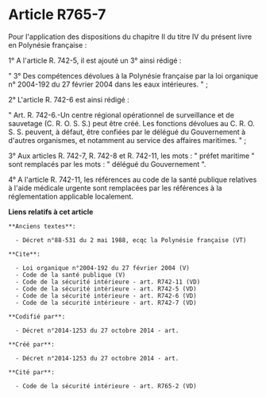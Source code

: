 # Article R765-7

Pour l'application des dispositions du chapitre II du titre IV du présent livre en Polynésie française : 

1° A l'article R. 742-5, il est ajouté un 3° ainsi rédigé : 

" 3° Des compétences dévolues à la Polynésie française par la loi organique n° 2004-192 du 27 février 2004 dans les eaux
intérieures. " ; 

2° L'article R. 742-6 est ainsi rédigé : 

" Art. R. 742-6.-Un centre régional opérationnel de surveillance et de sauvetage (C. R. O. S. S.) peut être créé. Les
fonctions dévolues au C. R. O. S. S. peuvent, à défaut, être confiées par le délégué du Gouvernement à d'autres organismes,
et notamment au service des affaires maritimes. " ; 

3° Aux articles R. 742-7, R. 742-8 et R. 742-11, les mots : " préfet maritime " sont remplacés par les mots : " délégué du
Gouvernement ". 

4° A l'article R. 742-11, les références au code de la santé publique relatives à l'aide médicale urgente sont remplacées par
les références à la réglementation applicable localement.

**Liens relatifs à cet article**

	**Anciens textes**:

	  - Décret n°88-531 du 2 mai 1988, ecqc la Polynésie française (VT)

	**Cite**:

	  - Loi organique n°2004-192 du 27 février 2004 (V)
	  - Code de la santé publique (V)
	  - Code de la sécurité intérieure - art. R742-11 (VD)
	  - Code de la sécurité intérieure - art. R742-5 (VD)
	  - Code de la sécurité intérieure - art. R742-6 (VD)
	  - Code de la sécurité intérieure - art. R742-7 (VD)

	**Codifié par**:

	  - Décret n°2014-1253 du 27 octobre 2014 - art.

	**Créé par**:

	  - Décret n°2014-1253 du 27 octobre 2014 - art.

	**Cité par**:

	  - Code de la sécurité intérieure - art. R765-2 (VD)
